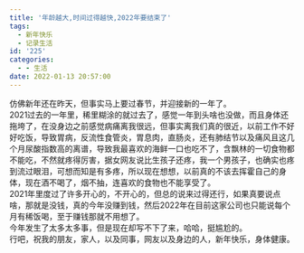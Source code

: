 ```yaml
---
title: '年龄越大,时间过得越快,2022年要结束了'
tags:
  - 新年快乐
  - 记录生活
id: '225'
categories:
  - - 生活
date: 2022-01-13 20:57:00
---
```


仿佛新年还在昨天，但事实马上要过春节，并迎接新的一年了。  
2021过去的一年里，稀里糊涂的就过去了，感觉一年到头啥也没做，而且身体还拖垮了，在没身边之前感觉病痛离我很远，但事实离我们真的很近，以前工作不好好吃饭，导致胃病，反流性食管炎，胃息肉，直肠炎，还有肺结节以及痛风且这几个月尿酸指数高的离谱，导致我最喜欢的海鲜一口也吃不了，含飘林的一切食物都不能吃，不然就疼得厉害，据女网友说比生孩子还疼，我一个男孩子，也确实也疼到流过眼泪，可想而知是有多疼，所以现在想想，以前真的不该去挥霍自己的身体，现在酒不喝了，烟不抽，连喜欢的食物也不能享受了。  
2021年里度过了许多开心的，不开心的，但总的说来过得还行，如果真要说点啥，那就是没钱，真的今年没赚到钱，然后2022年在目前这家公司也只能说每个月有稀饭喝，至于赚钱那就不用想了。  
今年发生了太多太多事，但是现在却写不下了来，哈哈，挺尴尬的。  
行吧，祝我的朋友，家人，以及同事，网友以及身边的人，新年快乐，身体健康。